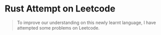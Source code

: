 # Rust Attempt on Leetcode

> To improve our understanding on this newly learnt language, I have attempted some problems on Leetcode.
